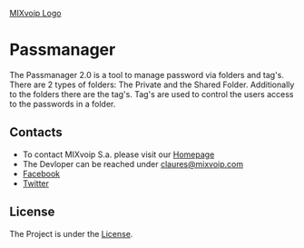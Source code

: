 [MIXvoip Logo](app/webroot/img/mixvoip.png?raw=true)
# Passmanager
The Passmanager 2.0 is a tool to manage password via folders and tag's. There are 2 types of folders: The Private and the Shared Folder. Additionally to the folders there are the tag's. Tag's are used to control the users access to the passwords in a folder.

## Contacts
* To contact MIXvoip S.a. please visit our [Homepage](https://www.mixvoip.com/contact/)
* The Devloper can be reached under [claures@mixvoip.com](mailto:claures@mixvoip.com)
* [Facebook](https://www.facebook.com/mixvoip)
* [Twitter](https://twitter.com/mixvoip)

## License
The Project is under the [License](https://opensource.org/licenses/mit-license.php).
